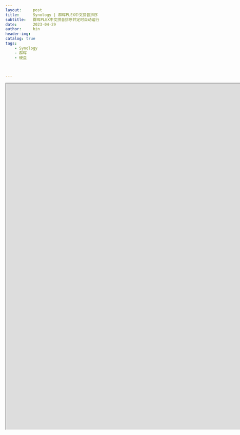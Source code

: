 ```yaml
---
layout:     post
title:      Synology | 群晖PLEX中文拼音排序
subtitle:   群晖PLEX中文拼音排序并定时自动运行
date:       2023-04-29
author:     bin
header-img: 
catalog: true
tags:
    - Synology
    - 群晖
    - 硬盘



---
```




<iframe height=1080 width=1920 src="https://file.notion.so/f/s/ff8be3f8-0cbb-49f9-aafd-45f5fc6004ca/NAS%E5%AE%B9%E9%87%8F%E5%91%8A%E6%80%A5%EF%BC%9F%E8%B7%9F%E7%9D%80%E8%A7%86%E9%A2%91%E6%95%99%E7%A8%8B%E8%B5%B0%EF%BC%8C%E5%87%A0%E6%AD%A5%E6%8D%A2%E4%B8%8A%E6%96%B0%E7%A1%AC%E7%9B%98%EF%BC%81.mp4?id=971b6b88-c57e-42f1-866b-8c5506e7eb8e&table=block&spaceId=41eb4144-a3d5-46c2-84db-61dfb5c17755&expirationTimestamp=1683040327991&signature=eqHtZHXf40MN2u3ZHW4vIlWeVv89H_aD2InzhHRSnhs&downloadName=NAS%E5%AE%B9%E9%87%8F%E5%91%8A%E6%80%A5%EF%BC%9F%E8%B7%9F%E7%9D%80%E8%A7%86%E9%A2%91%E6%95%99%E7%A8%8B%E8%B5%B0%EF%BC%8C%E5%87%A0%E6%AD%A5%E6%8D%A2%E4%B8%8A%E6%96%B0%E7%A1%AC%E7%9B%98%EF%BC%81.mp4">

<iframe src="https://file.notion.so/f/s/ff8be3f8-0cbb-49f9-aafd-45f5fc6004ca/NAS%E5%AE%B9%E9%87%8F%E5%91%8A%E6%80%A5%EF%BC%9F%E8%B7%9F%E7%9D%80%E8%A7%86%E9%A2%91%E6%95%99%E7%A8%8B%E8%B5%B0%EF%BC%8C%E5%87%A0%E6%AD%A5%E6%8D%A2%E4%B8%8A%E6%96%B0%E7%A1%AC%E7%9B%98%EF%BC%81.mp4?id=971b6b88-c57e-42f1-866b-8c5506e7eb8e&table=block&spaceId=41eb4144-a3d5-46c2-84db-61dfb5c17755&expirationTimestamp=1683040810938&signature=6Jrz8bgDAIHMwMkZw7nKZsQFrA79YPkXpnLlhigcb5M">




下面依旧是省流的文字版

大家可以了解个大概

具体内容还是更推荐看视频哦



<center><h2>01<font size="4">有空余硬盘位时</font></h2>

**有空余硬盘位时**

-将**新硬盘**直接插入空余盘位中。

-前往 DSM 中的**存储管理器**页面，单击要扩充的存储池右上角的三点图标，选择**更换硬盘**。

-选择 RAID 中**容量最小的硬盘**，然后将其从存储池中移除。

-选择要添加到存储池的新硬盘，勾选**扩充存储空间容量**。（这一步会将新硬盘中的所有数据擦除，请在知晓后单击确定。）

-等待添加完成即可。



***02***

**没有空余硬盘位时**

-在 DSM 中前往**存储管理器**页面，点击 **HDD**，选择 RAID 中**容量最小的硬盘**，单击**动作** > **停用硬盘**。

-将 NAS 关机，移除第一步中停用的硬盘，然后安装一个**容量相同或更大的新硬盘**。

-重启 NAS后，再次前往**存储管理器** >**HDD**，确认系统能够识别新硬盘。

-该存储池现在应处于已降级状态，单击存储池右上角的更多，然后选择**修复**。
-选择上一步中安装的新硬盘，将其添加到存储池中。这一步修复阵列所需要较长，请耐心等待。（请注意硬盘中的所有数据都会被擦除。）

-重复上述过程直至所有需要的硬盘均更换为更大容量的硬盘即可。



***03***

***\*单盘位机型\****

-准备一块**容量不小于需要转移数据总量的移动硬盘**，并连接到 NAS。

-安装并打开 **Hyper Backup**，选择备份目标**本地文件夹和 USB**，创建备份目的地为移动硬盘，选择需要转移的共享文件夹与应用程序，其他设置保持默认即可。耐心等待程序备份完成。

-将 NAS 关机后，拔出旧硬盘并插入容量更大的新硬盘。

-启动 NAS 并安装 DSM 操作系统，进入系统后安装并打开 Hyper Backup。

-单击还原图标 ，选择**数据**，选择**从已有存储库还原**，还原来源选择**本地文件夹和 USB**。

-继续按照配置向导选择想要还原的系统配置、文件夹和应用程序。然后耐心等待还原完成即可。